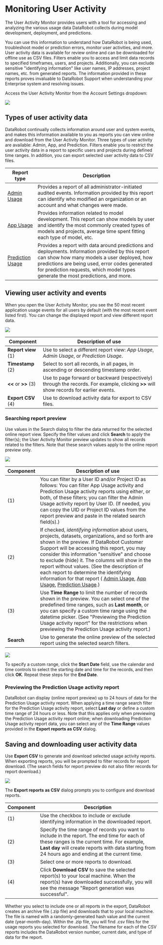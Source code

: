 <a name="monitoring-activity"></a>
Monitoring User Activity
==========================

The User Activity Monitor provides users with a tool for accessing and analyzing the various usage data DataRobot collects during model development, deployment, and predictions.

You can use this information to understand how DataRobot is being used, troubleshoot model or prediction errors, monitor user activities, and more. User activity data is available for review online and can be downloaded for offline use as CSV files. Filters enable you to access and limit data records to specified timeframes, users, and projects. Additionally, you can exclude sensitive "identifying information" like user names, IP addresses, project names, etc. from generated reports. The information provided in these reports proves invaluable to DataRobot Support when understanding your Enterprise system and resolving issues.

Access the User Activity Monitor from the Account Settings dropdown:

![](images/useractivitymonitor-enable.png)

## Types of user activity data
DataRobot continually collects information around user and system events, and makes this information available to you as reports you can view online and download from the User Activity Monitor. Three types of user activity are available: Admin, App, and Prediction. Filters enable you to restrict the user activity data in a report to specific users and projects during defined time ranges. In addition, you can export selected user activity data to CSV files.

Report type | Description
----- | -------------------
[Admin Usage](report-admin-usageactivity.md) | Provides a report of all administrator-initiated audited events. Information provided by this report can identify who modified an organization or an account and what changes were made.
[App Usage](report-app-usageactivity.md) | Provides information related to model development. This report can show models by user and identify the most commonly created types of models and projects, average time spent fitting each type of model, etc.
[Prediction Usage](report-pred-usageactivity.md) | Provides a report with data around predictions and deployments. Information provided by this report can show how many models a user deployed, how predictions are being used, error codes generated for prediction requests, which model types generate the most predictions, and more.

## Viewing user activity and events
When you open the User Activity Monitor, you see the 50 most recent application usage events for all users by default (with the most recent event listed first). You can change the displayed report and view different report data.

![](images/useractivitymonitor-1.png)

Component| Description of use
----- | -------------------
**Report view** (1) | Use to select a different report view: <em>App Usage</em>, <em>Admin Usage</em>, or <em>Prediction Usage</em>.
**Timestamp** (2) | Select to sort all records, in all pages, in ascending or descending timestamp order.
**<<** or **>>** (3) | Use to page forward or backward (respectively) through the records. For example, clicking **>>** will show records for earlier events.
**Export CSV** (4) | Use to download activity data for export to CSV files.

### Searching report preview

Use values in the Search dialog to filter the data returned for the selected online report view. Specify the filter values and click **Search** to apply the filter(s); the User Activity Monitor preview updates to show all records related to the filters. Note that these search values apply to the online report preview only.

![](images/useractivitymonitor-2.png)

<a name="sensitive"></a>

Component| Description of use
----- | ----------------------
(1) | You can filter by a User ID and/or Project ID as follows: You can filter App Usage activity and Prediction Usage activity reports using either, or both, of these filters; you can filter the Admin Usage activity report by User ID. (If needed, you can copy the UID or Project ID values from the report preview and paste in the related search field(s).)
(2) | If checked, <em>identifying information</em> about users, projects, datasets, organizations, and so forth are shown in the preview. If DataRobot Customer Support will be accessing this report, you may consider this information "sensitive" and choose to exclude (hide) it. The columns will show in the report without values. (See the description of each report to determine the identifying information for that report ( [Admin Usage](report-admin-usageactivity.md), [App Usage](report-app-usageactivity.md), [Prediction Usage](report-pred-usageactivity.md).)
(3) | Use **Time Range** to limit the number of records shown in the preview. You can select one of the predefined time ranges, such as **Last month**, or you can specify a custom time range using the datetime picker. (See "Previewing the Prediction Usage activity report" for the restrictions when previewing the Prediction Usage activity report.)
**Search** | Use to generate the online preview of the selected report using the selected search filters.

![](images/useractivitymonitor-datetime.png)

To specify a custom range, click the **Start Date** field, use the calendar and time controls to select the starting date and time for the records, and then click **OK**. Repeat these steps for the **End Date**.

<a name="preview-predreport"></a>
### Previewing the Prediction Usage activity report

 DataRobot can display (online report preview) up to 24 hours of data for the Prediction Usage activity report. When applying a time range search filter for the Prediction Usage activity report, select **Last day** or define a custom time range of 24 hours or less. Note that this applies only when previewing the Prediction Usage activity report online; when downloading Prediction Usage activity report data, you can select any of the **Time Range** values provided in the **Export reports as CSV** dialog.

<a name="exportcsv"></a>
## Saving and downloading user activity data

Use **Export CSV** to generate and download selected usage activity reports. When exporting reports, you will be prompted to filter records for report download. (The search fields for report preview do not also filter records for report download.)

![](images/useractivitymonitor-exportcsv.png)

The **Export reports as CSV** dialog prompts you to configure and download reports.

Component | Description
------ | -----------
(1) | Use the checkbox to include or exclude identifying information in the downloaded report.
(2) | Specify the time range of records you want to include in the report. The end time for each of these ranges is the current time. For example, **Last day** will create reports with data starting from 24 hours ago and ending at the current time.
(3) | Select one or more reports to download.
(4) | Click **Download CSV** to save the selected report(s) to your local machine. When the report(s) have  downloaded successfully, you will see the message "Report generation was successful".

Whether you select to include one or all reports in the export, DataRobot creates an archive file (.zip file) and downloads that to your local machine. The file is named with a randomly-generated hash value and the current date (year-month-day). Within the .zip file, you will find .csv files for the usage reports you selected for download. The filename for each of the CSV reports includes the DataRobot version number, current date, and type of data for the report.
